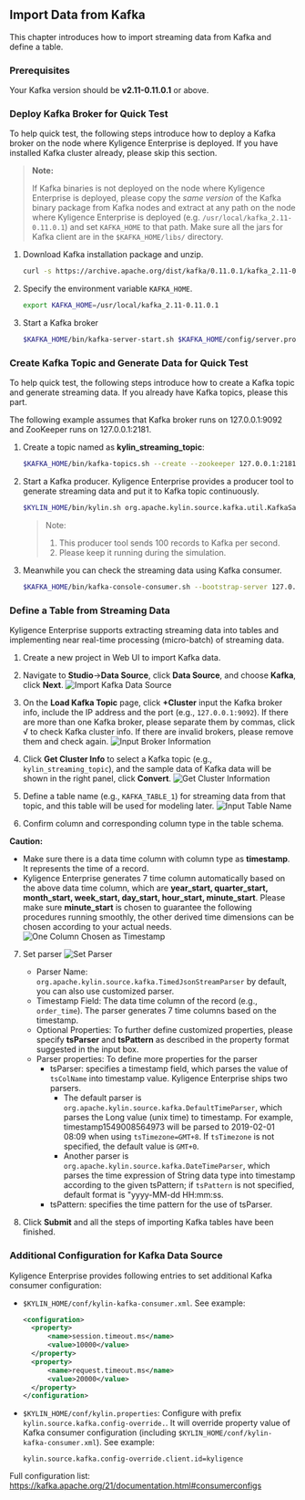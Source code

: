 ## Import Data from Kafka

This chapter introduces how to import streaming data from Kafka and define a table.

### Prerequisites

Your Kafka version should be **v2.11-0.11.0.1** or above.

### Deploy Kafka Broker for Quick Test

To help quick test, the following steps introduce how to deploy a Kafka broker on the node where Kyligence Enterprise is deployed. If you have installed Kafka cluster already, please skip this section.

> **Note:**
> 
> If Kafka binaries is not deployed on the node where Kyligence Enterprise is deployed, please copy the *same version* of the Kafka binary package from Kafka nodes and extract at any path on the node where Kyligence Enterprise is deployed (e.g. `/usr/local/kafka_2.11-0.11.0.1`) and set `KAFKA_HOME` to that path. Make sure all the jars for Kafka client are in the `$KAFKA_HOME/libs/` directory.


1. Download Kafka installation package and unzip.
   ```sh
   curl -s https://archive.apache.org/dist/kafka/0.11.0.1/kafka_2.11-0.11.0.1.tgz | tar -xz -C /usr/local/
   ```
2. Specify the environment variable `KAFKA_HOME`.

   ```sh
   export KAFKA_HOME=/usr/local/kafka_2.11-0.11.0.1
   ```
3. Start a Kafka broker
   ```sh
   $KAFKA_HOME/bin/kafka-server-start.sh $KAFKA_HOME/config/server.properties &
   ```

### Create Kafka Topic and Generate Data for Quick Test

To help quick test, the following steps introduce how to create a Kafka topic and generate streaming data. If you already have Kafka topics, please this part.

The following example assumes that Kafka broker runs on 127.0.0.1:9092 and ZooKeeper runs on 127.0.0.1:2181. 

1. Create a topic named as **kylin_streaming_topic**:
   ```sh
   $KAFKA_HOME/bin/kafka-topics.sh --create --zookeeper 127.0.0.1:2181 --replication-factor 1 --partitions 3 --topic kylin_streaming_topic
   ```
2. Start a Kafka producer.
   Kyligence Enterprise provides a producer tool to generate streaming data and put it to Kafka topic continuously.
   ```sh
   $KYLIN_HOME/bin/kylin.sh org.apache.kylin.source.kafka.util.KafkaSampleProducer --topic kylin_streaming_topic --broker 127.0.0.1:9092
   ```
   > Note:
   > 1. This producer tool sends 100 records to Kafka per second.
   > 2. Please keep it running during the simulation.
3. Meanwhile you can check the streaming data using Kafka consumer.
   ```sh
   $KAFKA_HOME/bin/kafka-console-consumer.sh --bootstrap-server 127.0.0.1:9092 --topic kylin_streaming_topic --from-beginning
   ```

### Define a Table from Streaming Data

Kyligence Enterprise supports extracting streaming data into tables and implementing near real-time processing (micro-batch) of streaming data.

1. Create a new project in Web UI to import Kafka data.

2. Navigate to **Studio**->**Data Source**, click **Data Source**, and choose **Kafka**, click **Next**.
   ![Import Kafka Data Source](images/kafka_import.en.png)
   
3. On the **Load Kafka Topic** page, click **+Cluster** input the Kafka broker info, include the IP address and the port (e.g., `127.0.0.1:9092`). If there are more than one Kafka broker, please separate them by commas, click  √ to check Kafka cluster info. If there are invalid brokers, please remove them and check again. 
   ![Input Broker Information](images/kafka_setting.png)
   
4. Click **Get Cluster Info** to select a Kafka topic (e.g., `kylin_streaming_topic`), and the sample data of Kafka data will be shown in the right panel, click **Convert**.
   ![Get Cluster Information](images/kafka_info.png)
   
5. Define a table name (e.g., `KAFKA_TABLE_1`) for streaming data from that topic, and this table will be used for modeling later.
   ![Input Table Name](images/kafka_name.png)
   
6. Confirm column and corresponding column type in the table schema.

  **Caution:**
  
  - Make sure there is a data time column with column type as **timestamp**. It represents the time of a record.
  - Kyligence Enterprise generates 7 time column automatically based on the above data time column, which are **year_start, quarter_start, month_start, week_start, day_start, hour_start, minute_start**. Please make sure **minute_start** is chosen to guarantee the following procedures running smoothly, the other derived time dimensions can be chosen according to your actual needs.
     ![One Column Chosen as Timestamp](images/kafka_check_timestamp.png)
  
7. Set parser
   ![Set Parser](images/kafka_parser.png)

   - Parser Name: `org.apache.kylin.source.kafka.TimedJsonStreamParser` by default, you can also use customized parser.
   - Timestamp Field: The data time column of the record (e.g., `order_time`). The parser generates 7 time columns based on the timestamp.
   - Optional Properties: To further define customized properties, please specify **tsParser** and **tsPattern** as described in the property format suggested in the input box.
   - Parser properties: To define more properties for the parser
     - tsParser: specifies a timestamp field, which parses the value of `tsColName` into timestamp value. Kyligence Enterprise ships two parsers.
       - The default parser is `org.apache.kylin.source.kafka.DefaultTimeParser`, which parses the Long value (unix time) to timestamp. For example, timestamp1549008564973 will be parsed to 2019-02-01 08:09 when using `tsTimezone=GMT+8`. If `tsTimezone` is not specified, the default value is `GMT+0`.
       - Another parser is `org.apache.kylin.source.kafka.DateTimeParser`, which parses the time expression of String data type into timestamp according to the given tsPattern; if `tsPattern` is not specified, default format is "yyyy-MM-dd HH:mm:ss.
     - tsPattern: specifies the time pattern for the use of tsParser.

8. Click **Submit** and all the steps of importing Kafka tables have been finished.

### Additional Configuration for Kafka Data Source
Kyligence Enterprise provides following entries to set additional Kafka consumer configuration:
* `$KYLIN_HOME/conf/kylin-kafka-consumer.xml`. See example:

  ```xml
  <configuration>
    <property>
        <name>session.timeout.ms</name>
        <value>10000</value>
    </property>
    <property>
        <name>request.timeout.ms</name>
        <value>20000</value>
    </property>
  </configuration>  
  ```
* `$KYLIN_HOME/conf/kylin.properties`:
  Configure with prefix `kylin.source.kafka.config-override.`. It will override property value of Kafka consumer configuration (including `$KYLIN_HOME/conf/kylin-kafka-consumer.xml`). See example:
  
  ```properties
  kylin.source.kafka.config-override.client.id=kyligence
  ```

Full configuration list: https://kafka.apache.org/21/documentation.html#consumerconfigs

